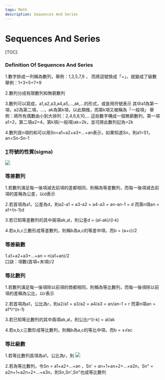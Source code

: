 ```yaml
---
tags: Math
description: Sequences And Series
---
```


# Sequences And Series

[TOC]

### Definition Of Sequences And Series

1.數字排成一列稱為數列，舉例：1,3,5,7,9 ，
而將逗號換成「+」，就變成了級數 舉例：1+3+5+7+9

2.數列分成有限數列和無窮數列

3.數列可以寫成，a1,a2,a3,a4,a5,...,ak,...的形式，或是用符號<ak>表示
其中a1為第一項，a2為第二項，...，ak為第k項，以此類推，而第k項又被稱為「一般項」
舉例：將所有偶數由小到大排列：2,4,6,8,10,... 這些數字構成一個無窮數列，第一項a1=2，第二項a2=4，第k項(一般項)ak=2k，並可將此數列記為<ak>=2k

4.數列<ak>首n項的和可以用Sn=a1+a2+a3+...+an表示，如果知道Sn，則a1=S1，an=Sn-Sn-1

### ∑符號的性質(sigma)

![](https://i.imgur.com/T21EWwT.png)


### 等差數列

1.若數列<an>滿足每一後項減去前項的差都相同，則稱<an>為等差數列，而每一後項減去前項的差稱為公差，以d表示

2.若首項為a1，公差為d，則a2-a1 = a3-a2 = a4-a3 = an-an-1 = d
而第n項an = a1+(n-1)d

3.若已知等差數列<an>的其中兩項ak,al，則公差d = (al-ak)/(l-k)

4.若a,b,c三數形成等差數列，則稱b為a,c的等差中項，而b = (a+c)/2

### 等差級數

1.a1+a2+a3+...+an = n(a1+an)/2    
口訣：項數(首項+末項)/2

### 等比數列

1.若數列<an>滿足每一後項除以前項的商都相同，則稱<an>為等比數列，而每一後項除以前項的差稱為公比，以r表示

2.若首項為a1，公比為r，則a2/a1 = a3/a2 = a4/a3 = an/an-1 = r
而第n項an = a1*r^(n-1)

3.若已知等比數列<an>的其中兩項ak,al，則公比r^(l-k) = al/ak

4.若a,b,c三數形成等比數列，則稱b為a,c的等比中項，而b = ±√ac

### 等比級數

1.若等比數列<an>首項為a1，公比為r，則
![](https://i.imgur.com/Ab6GFsP.png)

2.若<an>為等比數列，令Sn = a1+a2+...+an ，Sn' = an+1+an+2+...+a2n，Sn" = a2n+1+a2n+2+...+a3n，則Sn,Sn',Sn"也成等比數列